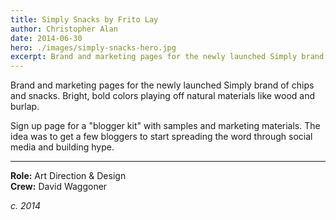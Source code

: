 ```yaml
---
title: Simply Snacks by Frito Lay
author: Christopher Alan
date: 2014-06-30
hero: ./images/simply-snacks-hero.jpg
excerpt: Brand and marketing pages for the newly launched Simply brand of chips and snacks. Bright, bold colors playing off natural materials like wood and burlap.
---
```


Brand and marketing pages for the newly launched Simply brand of chips and snacks. Bright, bold colors playing off natural materials like wood and burlap.

Sign up page for a "blogger kit" with samples and marketing materials. The idea was to get a few bloggers to start spreading the word through social media and building hype.

---

**Role:** Art Direction & Design  
**Crew:** David Waggoner

_c. 2014_